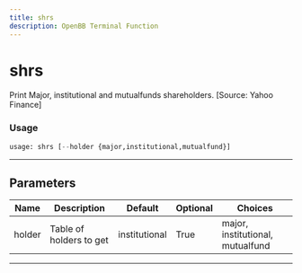 ```yaml
---
title: shrs
description: OpenBB Terminal Function
---
```


# shrs

Print Major, institutional and mutualfunds shareholders. [Source: Yahoo Finance]
### Usage 
```python
usage: shrs [--holder {major,institutional,mutualfund}]
```
---
## Parameters
| Name | Description | Default | Optional | Choices |
| ---- | ----------- | ------- | -------- | ------- |
| holder | Table of holders to get | institutional | True | major, institutional, mutualfund |
---
